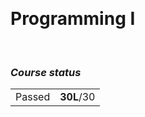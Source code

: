 <br><h1> Programming I </h1>

<br><h3><i>Course status</i></h3>
<table><tr>
  <td>Passed</td>
  <td><b>30L</b>/30</td>
</tr></table>
